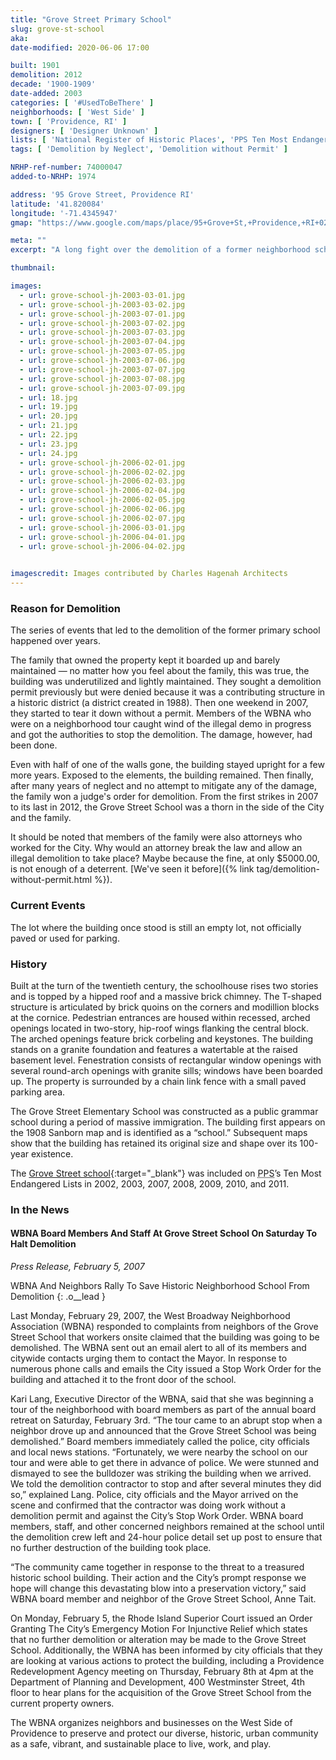 ```yaml
---
title: "Grove Street Primary School"
slug: grove-st-school
aka: 
date-modified: 2020-06-06 17:00

built: 1901
demolition: 2012
decade: '1900-1909'
date-added: 2003
categories: [ '#UsedToBeThere' ]
neighborhoods: [ 'West Side' ]
town: [ 'Providence, RI' ]
designers: [ 'Designer Unknown' ]
lists: [ 'National Register of Historic Places', 'PPS Ten Most Endangered', 'Former Schools' ]
tags: [ 'Demolition by Neglect', 'Demolition without Permit' ]

NRHP-ref-number: 74000047
added-to-NRHP: 1974

address: '95 Grove Street, Providence RI'
latitude: '41.820084'
longitude: '-71.4345947'
gmap: "https://www.google.com/maps/place/95+Grove+St,+Providence,+RI+02909/@41.820084,-71.4345947,17z/data=!3m1!4b1!4m5!3m4!1s0x89e4459e50925525:0x75cb168fa98908d0!8m2!3d41.820084!4d-71.432406"

meta: ""
excerpt: "A long fight over the demolition of a former neighborhood school — and a contributing structure to the Broadway-Armory Historic District."

thumbnail: 

images:
  - url: grove-school-jh-2003-03-01.jpg
  - url: grove-school-jh-2003-03-02.jpg
  - url: grove-school-jh-2003-07-01.jpg
  - url: grove-school-jh-2003-07-02.jpg
  - url: grove-school-jh-2003-07-03.jpg
  - url: grove-school-jh-2003-07-04.jpg
  - url: grove-school-jh-2003-07-05.jpg
  - url: grove-school-jh-2003-07-06.jpg
  - url: grove-school-jh-2003-07-07.jpg
  - url: grove-school-jh-2003-07-08.jpg
  - url: grove-school-jh-2003-07-09.jpg
  - url: 18.jpg
  - url: 19.jpg
  - url: 20.jpg
  - url: 21.jpg
  - url: 22.jpg
  - url: 23.jpg
  - url: 24.jpg
  - url: grove-school-jh-2006-02-01.jpg
  - url: grove-school-jh-2006-02-02.jpg
  - url: grove-school-jh-2006-02-03.jpg
  - url: grove-school-jh-2006-02-04.jpg
  - url: grove-school-jh-2006-02-05.jpg
  - url: grove-school-jh-2006-02-06.jpg
  - url: grove-school-jh-2006-02-07.jpg
  - url: grove-school-jh-2006-03-01.jpg
  - url: grove-school-jh-2006-04-01.jpg
  - url: grove-school-jh-2006-04-02.jpg
  

imagescredit: Images contributed by Charles Hagenah Architects
---
```


### Reason for Demolition

The series of events that led to the demolition of the former primary school happened over years. 

The family that owned the property kept it boarded up and barely maintained — no matter how you feel about the family, this was true, the building was underutilized and lightly maintained. They sought a demolition permit previously but were denied because it was a contributing structure in a historic district (a district created in 1988). Then one weekend in 2007, they started to tear it down without a permit. Members of the WBNA who were on a neighborhood tour caught wind of the illegal demo in progress and got the authorities to stop the demolition. The damage, however, had been done. 

Even with half of one of the walls gone, the building stayed upright for a few more years. Exposed to the elements, the building remained. Then finally, after many years of neglect and no attempt to mitigate any of the damage, the family won a judge's order for demolition. From the first strikes in 2007 to its last in 2012, the Grove Street School was a thorn in the side of the City and the family. 

It should be noted that members of the family were also attorneys who worked for the City. Why would an attorney break the law and allow an illegal demolition to take place? Maybe because the fine, at only $5000.00, is not enough of a deterrent. [We've seen it before]({% link tag/demolition-without-permit.html %}).


### Current Events

The lot where the building once stood is still an empty lot, not officially paved or used for parking. 


### History

Built at the turn of the twentieth century, the schoolhouse rises two stories and is topped by a hipped roof and a massive brick chimney. The T-shaped structure is articulated by brick quoins on the corners and modillion blocks at the cornice. Pedestrian entrances are housed within recessed, arched openings located in two-story, hip-roof wings flanking the central block. The arched openings feature brick corbeling and keystones. The building stands on a granite foundation and features a watertable at the raised basement level. Fenestration consists of rectangular window openings with several round-arch openings with granite sills; windows have been boarded up. The property is surrounded by a chain link fence with a small paved parking area.

The Grove Street Elementary School was constructed as a public grammar school during a period of massive immigration. The building first appears on the 1908 Sanborn map and is identified as a “school.” Subsequent maps show that the building has retained its original size and shape over its 100-year existence. 

The [Grove Street school](//guide.ppsri.org/property/grove-street-elementary-school){:target="_blank"} was included on <abbr title="Providence Preservation Society">PPS</abbr>’s Ten Most Endangered Lists in 2002, 2003, 2007, 2008, 2009, 2010, and 2011. 


### In the News

#### WBNA Board Members And Staff At Grove Street School On Saturday To Halt Demolition

_Press Release, February 5, 2007_

WBNA And Neighbors Rally To Save Historic Neighborhood School From Demolition
{: .o__lead }

Last Monday, February 29, 2007, the West Broadway Neighborhood Association (WBNA) responded to complaints from neighbors of the Grove Street School that workers onsite claimed that the building was going to be demolished. The WBNA sent out an email alert to all of its members and citywide contacts urging them to contact the Mayor. In response to numerous phone calls and emails the City issued a Stop Work Order for the building and attached it to the front door of the school.

Kari Lang, Executive Director of the WBNA, said that she was beginning a tour of the neighborhood with board members as part of the annual board retreat on Saturday, February 3rd. “The tour came to an abrupt stop when a neighbor drove up and announced that the Grove Street School was being demolished.” Board members immediately called the police, city officials and local news stations. “Fortunately, we were nearby the school on our tour and were able to get there in advance of police. We were stunned and dismayed to see the bulldozer was striking the building when we arrived. We told the demolition contractor to stop and after several minutes they did so,” explained Lang. Police, city officials and the Mayor arrived on the scene and confirmed that the contractor was doing work without a demolition permit and against the City’s Stop Work Order. WBNA board members, staff, and other concerned neighbors remained at the school until the demolition crew left and 24-hour police detail set up post to ensure that no further destruction of the building took place.

“The community came together in response to the threat to a treasured historic school building. Their action and the City’s prompt response we hope will change this devastating blow into a preservation victory,” said WBNA board member and neighbor of the Grove Street School, Anne Tait.

On Monday, February 5, the Rhode Island Superior Court issued an Order Granting The City’s Emergency Motion For Injunctive Relief which states that no further demolition or alteration may be made to the Grove Street School. Additionally, the WBNA has been informed by city officials that they are looking at various actions to protect the building, including a Providence Redevelopment Agency meeting on Thursday, February 8th at 4pm at the Department of Planning and Development, 400 Westminster Street, 4th floor to hear plans for the acquisition of the Grove Street School from the current property owners.

The WBNA organizes neighbors and businesses on the West Side of Providence to preserve and protect our diverse, historic, urban community as a safe, vibrant, and sustainable place to live, work, and play.
